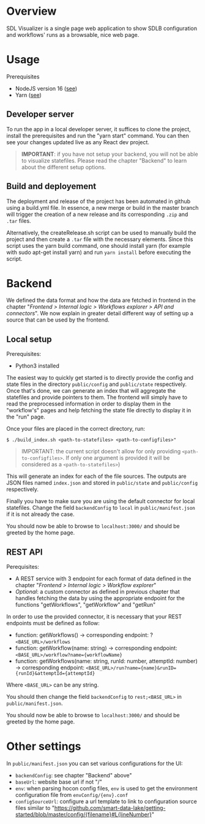 # Overview
SDL Visualizer is a single page web application to show SDLB configuration and workflows' runs as a browsable, nice web page.

# Usage

Prerequisites
- NodeJS version 16 ([see](https://nodejs.dev/en/download/))
- Yarn ([see](https://classic.yarnpkg.com/lang/en/docs/install/#windows-stable))

## Developer server

To run the app in a local developer server, it suffices to clone the project, install the prerequisites and run the "yarn start" command. You can then see your changes updated live as any React dev project.

> **IMPORTANT**: if you have not setup your backend, you will not be able to visualize statefiles. Please read the chapter "Backend" to learn about the different setup options.

## Build and deployement

The deployment and release of the project has been automated in github using a build.yml file. In essence, a new merge or build in the master branch will trigger the creation of a new release and its corresponding `.zip` and `.tar` files.

Alternatively, the createRelease.sh script can be used to manually build the project and then create a `.tar` file with the necessary elements. Since this script uses the yarn build command, one should install yarn (for example with sudo apt-get install yarn) and run `yarn install` before executing the script.


# Backend

We defined the data format and how the data are fetched in frontend in the chapter "_Frontend > Internal logic > Workflows explorer > API and connectors_". We now explain in greater detail different way of setting up a source that can be used by the frontend.

## Local setup

Prerequisites:
- Python3 installed


The easiest way to quickly get started is to directly provide the config and state files in the directory `public/config` and `public/state` respectively. Once that's done, we can generate an index that will aggregate the statefiles and provide pointers to them. The frontend will simply have to read the preprocessed information in order to display them in the "workflow's" pages and help fetching the state file directly to display it in the "run" page.

Once your files are placed in the correct directory, run:
````
$ ./build_index.sh <path-to-statefiles> <path-to-configfiles>"
```` 

> IMPORTANT: the current script doesn't allow for only providing `<path-to-configfiles>`. If only one argument is provided it will be considered as a `<path-to-statefiles>`)

This will generate an index for each of the file sources. The outputs are JSON files named `index.json` and stored in `public/state` and `public/config` respectively.

Finally you have to make sure you are using the default connector for local statefiles. Change the field `backendConfig` to `local` in `public/manifest.json` if it is not already the case.

You should now be able to browse to `localhost:3000/` and should be greeted by the home page.

## REST API

Perequisites:
- A REST service with 3 endpoint for each format of data defined in the chapter "_Frontend > Internal logic > Workflow explorer_"
- *Optional*: a custom connector as defined in previous chapter that handles fetching the data by using the appropriate endpoint for the functions "getWorkflows", "getWorkflow" and "getRun"

In order to use the provided connector, it is necessary that your REST endpoints must be defined as follow:

- function: getWorkflows() → corresponding endpoint: ?`<BASE_URL>/workflows`
- function: getWorkflow(name: string) → corresponding endpoint: `<BASE_URL>/workflow?name={workflowName}`
- function: getWorkflows(name: string, runId: number, attemptId: number) → corresponding endpoint: `<BASE_URL>/run?name={name}&runID={runId}&attemptId={attemptId}`

Where `<BASE_URL>` can be any string.

You should then change the field `backendConfig` to `rest;<BASE_URL>` in `public/manifest.json`.

You should now be able to browse to `localhost:3000/` and should be greeted by the home page.

# Other settings

In `public/manifest.json` you can set various configurations for the UI:

- `backendConfig`: see chapter "Backend" above"
- `baseUrl`: website base url if not "/"
- `env`: when parsing hocon config files, `env` is used to get the environment configuration file from `envConfig/{env}.conf`
- `configSourceUrl`: configure a url template to link to configuration source files similar to "https://github.com/smart-data-lake/getting-started/blob/master/config/{filename}#L{lineNumber}"
